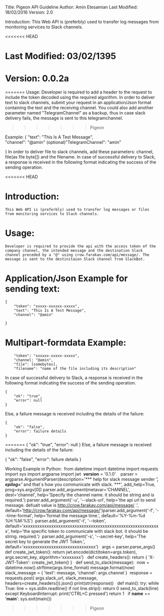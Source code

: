 Title: Pigeon API Guideline
Author: Amin Etesamian
Last Modified: 18/02/2016
Version: 2.0

Introduction:
This Web API is (preferbly) used to transfer log messages from monitoring services to Slack channels.

<<<<<<< HEAD
# Last Modified: 03/02/1395

# Version: 0.0.2a
=======
Usage:
Developer is required to add a header to the request to include the token decoded using the required 
algorithm. In order to deliver text to slack channels, submit your request in an application/Json 
format containing the text and the receiving channel. You could also add another parameter named
"TelegramChannel" as a backup, thus in case slack delivery fails, the message is sent to this
telegramchannel.

>>>>>>> Pigeon

Example:
{
    "text": "This Is A Test Message",       
    "channel": "@amin"
    (optional)"TelegramChannel": "amin"

}
In order to deliver file to slack channels, add these parameters: channel, file(as file byte[]) and the filename.
In case of successful delivery to Slack, a response is received in the following format indicating the success of the sending operation.

<<<<<<< HEAD
# Introduction:
	This Web API is (preferbly) used to transfer log messages or files from monitoring services to Slack channels.


# Usage:
	Developer is required to provide the api with the access token of the company channel, the intended message and the destination Slack channel preceded by a "@" using crow.farakav.com/api/message/. The message is sent to the destinitaion Slack channel from SlackBot.
	

# Application/Json Example for sending text:
	
	{
		"token": "xxxxx-xxxxxx-xxxxx",	
		"text": "This Is A Test Message",		
		"channel": "@amin"
		
	}

# Multipart-formdata Example:
		"token": "xxxxxx-xxxxx-xxxxx",
		"channel: "@amin",
		"file": [somebytes],
		"filename": "name of the file including its description"

	
In case of successful delivery to Slack, a response is received in the following format indicating the success of the sending operation.
	
    {
		"ok": "true",
		"error": null
	}


Else, a failure message is received including the details of the failure:
	
    {
		"ok": "false",
		"error": failure details
	}


=======
{
    "ok": "true",
    "error": null
}
Else, a failure message is received including the details of the failure:

{
    "ok": "false",
    "error": failure details
}


Working Example in Python:
​
from datetime import datetime
import requests
import sys
import argparse
import jwt
​
__version__ = '0.1.0'
​
​
​
parser = argparse.ArgumentParser(description='*** help for slack message sender ***',
                                 epilog='*** and that`s how you communicate with slack. ***',
                                 add_help=True,
                                 prog=sys.argv[0])
​
parser.add_argument(metavar='CHANNEL',
                    dest='channel',
                    help='Specify the channel name. it should be string and is required.')
​
parser.add_argument('-u', '--slack-url',
                    help='the api url to send message. defualt value is http://crow.farakav.com/api/message/ .',
                    default='http://crow.farakav.com/api/message/')
​
parser.add_argument('-f', '--time-format',
                    help='format the message time.',
                    default='%Y-%m-%d %H:%M:%S')
​
parser.add_argument('-t', '--token',
                    default='xxxxxxxxxxxxxxxxxxxxxxxxxxxxxxxxxxxxxxxxxxxxxxxxxxxxxxxxxxx',
                    help='the specific token to communicate with slack bot. it should be string. required.')
​
parser.add_argument('-s', '--secret-key',
                    help='The secret key to generate the JWT Token.',
                    default='xxxxxxxxxxxxxxxxxxxxxxxxxxxxxxx')
​
​
args = parser.parse_args()
​
​
def create_jwt_token():
    return jwt.encode(dict(token=args.token), args.secret_key, algorithm='xxxxxxxx')
​
​
def create_headers():
    return {
        'X-JWT-Token': create_jwt_token()
    }
​
​
def send_to_slack(message):
​
    now = datetime.now().strftime(args.time_format)
    message.format(now)
    slack_message = {
        'text': message,
        'channel': args.channel
    }
​
    response = requests.post(
        args.slack_url,
        slack_message,
        headers=create_headers()).json()
    print(str(response))
​
​
def main():
    try:
        while True:
            line = sys.stdin.readline()
            if not line.strip():
                return 0
            send_to_slack(line)
    except KeyboardInterrupt:
        print('CTRL+C pressed')
        return 1
​
​
if __name__ == '__main__':
    sys.exit(main())
>>>>>>> Pigeon
